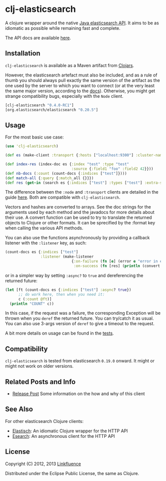 # clj-elasticsearch

A clojure wrapper around the native [Java elasticsearch API](http://www.elasticsearch.org/guide/reference/java-api/). It aims to be as idiomatic as possible while remaining fast and complete.

The API docs are available [here](http://ngrunwald.github.com/clj-elasticsearch).

## Installation

`clj-elasticsearch` is available as a Maven artifact from [Clojars](http://clojars.org/clj-elasticsearch).

However, the elasticsearch artefact must also be included, and as a rule of thumb you should always pull exactly the same version of the artifact as the one used by the server to which you want to connect (or at the very least the same major version, according to the [docs](http://www.elasticsearch.org/guide/reference/java-api/client.html)). Otherwise, you might get strange compatibility bugs, especially with the `Node` client.

```clojure
[clj-elasticsearch "0.4.0-RC1"]
[org.elasticsearch/elasticsearch "0.20.5"]
```

## Usage

For the most basic use case:

```clojure
(use 'clj-elasticsearch)

(def es (make-client :transport {:hosts ["localhost:9300"] :cluster-name "elasticsearch"}))

(def index-res (index-doc es {:index "test" :type "test"
                              :source {:field1 "foo" :field2 42}}))
(def nb-docs (:count (count-docs {:indices ["test"]})))
(def match-all {:query {:match_all {}}})
(def res (get-in (search es {:indices ["test"] :types ["test"] :extra-source match-all}) [:hits :hits]))
```

The difference between the `:node` and `:transport` clients are detailed in the guide [here](http://www.elasticsearch.org/guide/reference/java-api/client.html). Both are compatible with `clj-elasticsearch`.

Vectors and hashes are converted to arrays. See the doc strings for the arguments used by each method and the javadocs for more details about their use. A convert function can be used to try to translate the returned objects to Clojure or other formats. It can be sprecified by the :format key when calling the various API methods.

You can also use the functions asynchronously by providing a callback listener with the `:listener` key, as such:

```clojure
(count-docs es {:indices ["test"]
                :listener (make-listener
                              {:on-failure (fn [e] (error e "error in es listener"))
                               :on-success (fn [res] (println (convert res :clj)))})})
```
or in a simpler way by setting `:async?` to `true` and dereferencing the returned future:

```clojure
(let [ft (count-docs es {:indices ["test"] :async? true})
      ;; do work here, then when you need it:
      c (:count @ft)]
  (println "COUNT" c))
```
In this case, if the request was a failure, the corresponding Exception will be thrown when you `deref` the returned future. You can try/catch it as usual. You can also use 3-args version of `deref` to give a timeout to the request.

A bit more details on usage can be found in the [tests](https://github.com/ngrunwald/clj-elasticsearch/blob/master/test/clj_elasticsearch/test/client.clj).

## Compatibility

`clj-elasticsearch` is tested from elasticsearch `0.19.0` onward. It might or might not work on older versions.

## Related Posts and Info

* [Release Post](http://theblankscreen.net/blog/2013/02/22/first-public-release-of-clj-elasticsearch/) Some information on the how and why of this client

## See Also

For other elasticsearch Clojure clients:

* [Elastisch](https://github.com/clojurewerkz/elastisch): An idiomatic Clojure wrapper for the HTTP API
* [Esearch](https://github.com/mpenet/clj-esearch): An asynchronous client for the HTTP API

## License

Copyright (C) 2012, 2013 [Linkfluence](http://us.linkfluence.net)

Distributed under the Eclipse Public License, the same as Clojure.
